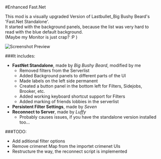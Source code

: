 #Enhanced Fast.Net

This mod is a visually upgraded Version of Lastbullet_Big Bushy Beard's 'Fast.Net Standalone'.  
It started with the background panels, because the list was very hard to read with the blue default background.  
(Maybe my Monitor is just crap?  :P )

![Screenshot Preview](http://www.imghost.eu/images/2016/02/18/EnhancedFast.Net.jpg)

###It includes:
- __FastNet Standalone__, made by _Big Bushy Beard_, modified by me
	- Removed filters from the Serverlist
	- Added Background panels to different parts of the UI
	- Made labels on the left side permanent
	- Created a button panel in the bottom left for Filters, Sidejobs, Brooker, etc.
	- Added working keyboard shortcut support for Filters
	- Added marking of friends lobbies in the serverlist
- __Persistent Filter Settings__, made by _Seven_
- __Reconnect to Server__, made by _Luffy_
	- Probably causes issues, if you have the standalone version installed too...

###TODO:
- Add aditional filter options
- Remove crimenet Map from the importet crimenet UIs
- Restructure the way, the reconnect script is implemented
